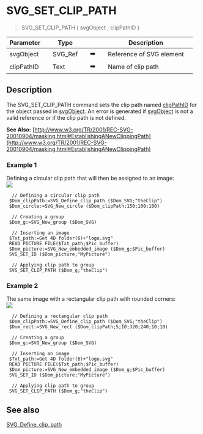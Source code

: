 <!-- SVG_SET_CLIP_PATH ( root ; ID )
 -> root (Text)
 -> ID (Text)-->
# SVG_SET_CLIP_PATH

> SVG_SET_CLIP_PATH ( svgObject ; clipPathID )

| Parameter |     | Type |     |     |     | Description |     |
| --- | --- | --- | --- | --- | --- | --- | --- |
| svgObject |     | SVG_Ref |     | ➡️ |     | Reference of SVG element |     |
| clipPathID |     | Text |     | ➡️ |     | Name of clip path |     |

## Description

The SVG_SET_CLIP_PATH command sets the clip path named [clipPathID](## "Name of clip path") for the object passed in [svgObject](## "Reference of SVG element"). An error is generated if [svgObject](## "Reference of SVG element") is not a valid reference or if the clip path is not defined.

**See Also:** [http://www.w3.org/TR/2001/REC-SVG-20010904/masking.html#EstablishingANewClippingPath](http://www.w3.org/TR/2001/REC-SVG-20010904/masking.html#EstablishingANewClippingPath)

### Example 1  

Defining a circular clip path that will then be assigned to an image:  
![](https://doc.4d.com/4Dv19/picture/359066/pict359066.en.png)

```4d
  // Defining a circular clip path  
 $Dom_clipPath:=SVG_Define_clip_path ($Dom_SVG;"theClip")  
 $Dom_circle:=SVG_New_circle ($Dom_clipPath;150;100;100)  
   
  // Creating a group  
 $Dom_g:=SVG_New_group ($Dom_SVG)  
   
  // Inserting an image  
 $Txt_path:=Get 4D folder(6)+"logo.svg"  
 READ PICTURE FILE($Txt_path;$Pic_buffer)  
 $Dom_picture:=SVG_New_embedded_image ($Dom_g;$Pic_buffer)  
 SVG_SET_ID ($Dom_picture;"MyPicture")  
   
  // Applying clip path to group  
 SVG_SET_CLIP_PATH ($Dom_g;"theClip")
```

### Example 2  

The same image with a rectangular clip path with rounded corners:  
![](https://doc.4d.com/4Dv19/picture/359069/pict359069.en.png)

```4d
  // Defining a rectangular clip path  
 $Dom_clipPath:=SVG_Define_clip_path ($Dom_SVG;"theClip")  
 $Dom_rect:=SVG_New_rect ($Dom_clipPath;5;10;320;240;10;10)  
   
  // Creating a group  
 $Dom_g:=SVG_New_group ($Dom_SVG)  
   
  // Inserting an image  
 $Txt_path:=Get 4D folder(6)+"logo.svg"  
 READ PICTURE FILE($Txt_path;$Pic_buffer)  
 $Dom_picture:=SVG_New_embedded_image ($Dom_g;$Pic_buffer)  
 SVG_SET_ID ($Dom_picture;"MyPicture")  
   
  // Applying clip path to group  
 SVG_SET_CLIP_PATH ($Dom_g;"theClip")
```

## See also

[SVG_Define_clip_path](SVG_Define_clip_path.md)
